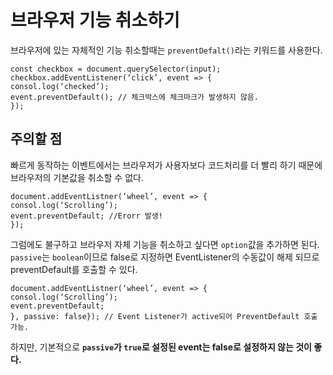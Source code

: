 # 브라우저 기능 취소하기

브라우저에 있는 자체적인 기능 취소할때는 `preventDefalt()`라는 키워드를 사용한다.

```
const checkbox = document.querySelector(input);
checkbox.addEventListener(‘click’, event => {
consol.log(‘checked’);
event.preventDefault(); // 체크박스에 체크마크가 발생하지 않음.
});
```

## 주의할 점

빠르게 동작하는 이벤트에서는 브라우저가 사용자보다 코드처리를 더 빨리 하기 때문에 브라우저의 기본값을 취소할 수 없다.

```
document.addEventListner(‘wheel’, event => {
consol.log(‘Scrolling’);
event.preventDefault; //Erorr 발생!
});
```

그럼에도 불구하고 브라우저 자체 기능을 취소하고 싶다면 `option`값을 추가하면 된다.<br>
`passive`는 `boolean`이므로 false로 지정하면 EventListener의 수동값이 해제 되므로 preventDefault를 호출할 수 있다.

```
document.addEventListner(‘wheel’, event => {
consol.log(‘Scrolling’);
event.preventDefault;
}, passive: false}); // Event Listener가 active되어 PreventDefault 호출 가능.
```

하지만, 기본적으로 **`passive`가 `true`로 설정된 event는 false로 설정하지 않는 것이 좋다.**
